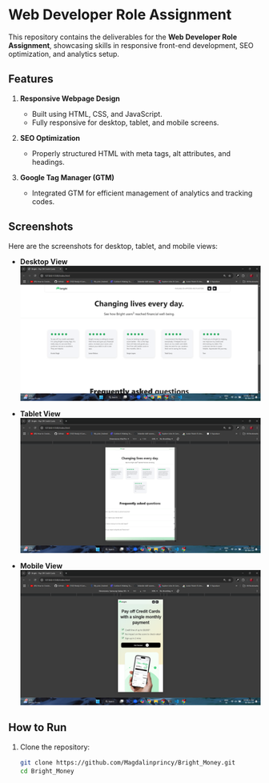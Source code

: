 # Web Developer Role Assignment   

This repository contains the deliverables for the **Web Developer Role Assignment**, showcasing skills in responsive front-end development, SEO optimization, and analytics setup.  

## Features  
1. **Responsive Webpage Design**  
   - Built using HTML, CSS, and JavaScript.  
   - Fully responsive for desktop, tablet, and mobile screens.  

2. **SEO Optimization**  
   - Properly structured HTML with meta tags, alt attributes, and headings.  

3. **Google Tag Manager (GTM)**  
   - Integrated GTM for efficient management of analytics and tracking codes. 

## Screenshots  
Here are the screenshots for desktop, tablet, and mobile views:

- **Desktop View**  
  ![Desktop View](assets/screenshots/Desktop_View.png)

- **Tablet View**  
  ![Tablet View](assets/screenshots/Tablet_View.png)

- **Mobile View**  
  ![Mobile View](assets/screenshots/Mobile_View.png)

## How to Run  
1. Clone the repository:  
   ```bash
   git clone https://github.com/Magdalinprincy/Bright_Money.git
   cd Bright_Money

